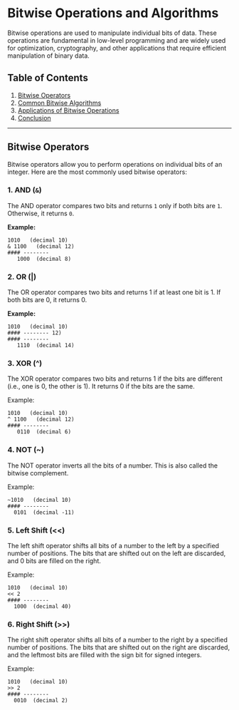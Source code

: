 # Bitwise Operations and Algorithms

Bitwise operations are used to manipulate individual bits of data. These operations are fundamental in low-level 
programming and are widely used for optimization, cryptography, and other applications that require efficient manipulation 
of binary data.

## Table of Contents
1. [Bitwise Operators](#bitwise-operators)
2. [Common Bitwise Algorithms](#common-bitwise-algorithms)
3. [Applications of Bitwise Operations](#applications-of-bitwise-operations)
4. [Conclusion](#conclusion)

---

## Bitwise Operators

Bitwise operators allow you to perform operations on individual bits of an integer. Here are the most commonly used bitwise operators:

### 1. AND (`&`)
The AND operator compares two bits and returns `1` only if both bits are `1`. Otherwise, it returns `0`.

**Example:**
```text
1010   (decimal 10)
& 1100   (decimal 12)
#### --------
   1000  (decimal 8)
```

### 2. OR (|)
The OR operator compares two bits and returns 1 if at least one bit is 1. If both bits are 0, it returns 0.

**Example:**
```text
1010   (decimal 10)
#### -------- 12)
#### --------
   1110  (decimal 14)
```

### 3. XOR (^)
The XOR operator compares two bits and returns 1 if the bits are different (i.e., one is 0, the other is 1). It returns 0 if the bits are the same.

Example:

```text
1010   (decimal 10)
^ 1100   (decimal 12)
#### --------
   0110  (decimal 6)
```

### 4. NOT (~)
The NOT operator inverts all the bits of a number. This is also called the bitwise complement.

Example:

```text
~1010   (decimal 10)
#### --------
  0101  (decimal -11)
```

### 5. Left Shift (<<)
The left shift operator shifts all bits of a number to the left by a specified number of positions. The bits that are shifted out on the left are discarded, and 0 bits are filled on the right.

Example:

```text
1010   (decimal 10)
<< 2
#### --------
  1000  (decimal 40)
```

### 6. Right Shift (>>)
The right shift operator shifts all bits of a number to the right by a specified number of positions. The bits that are shifted out on the right are discarded, and the leftmost bits are filled with the sign bit for signed integers.

Example:

```text
1010   (decimal 10)
>> 2
#### --------
  0010  (decimal 2)
```
